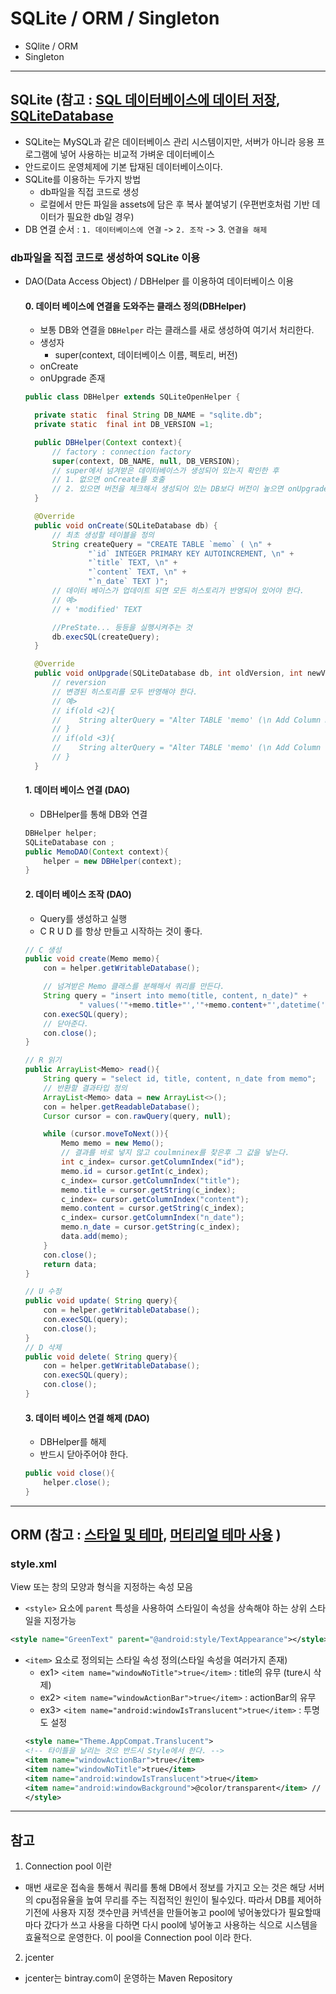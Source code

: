 # SQLite / ORM / Singleton
- SQlite / ORM
- Singleton

---

## SQLite (참고 : [SQL 데이터베이스에 데이터 저장](https://developer.android.com/training/basics/data-storage/databases.html), [SQLiteDatabase](https://developer.android.com/reference/android/database/sqlite/SQLiteDatabase.html )
- SQLite는 MySQL과 같은 데이터베이스 관리 시스템이지만, 서버가 아니라 응용 프로그램에 넣어 사용하는 비교적 가벼운 데이터베이스
- 안드로이드 운영체제에 기본 탑재된 데이터베이스이다.
- SQLite를 이용하는 두가지 방법
  - db파일을 직접 코드로 생성
  - 로컬에서 만든 파일을 assets에 담은 후 복사 붙여넣기 (우편번호처럼 기반 데이터가 필요한 db일 경우)
- DB 연결 순서 : `1. 데이터베이스에 연결` -> `2. 조작` -> 3. `연결을 해제`

### db파일을 직접 코드로 생성하여 SQLite 이용
- DAO(Data Access Object) / DBHelper 를 이용하여 데이터베이스 이용

  #### 0. 데이터 베이스에 연결을 도와주는 클래스 정의(DBHelper)
  - 보통 DB와 연결을 `DBHelper` 라는 클래스를 새로 생성하여 여기서 처리한다.
  - 생성자
    - super(context, 데이터베이스 이름, 펙토리, 버전)
  - onCreate
  - onUpgrade 존재

  ```java
  public class DBHelper extends SQLiteOpenHelper {

    private static  final String DB_NAME = "sqlite.db";
    private static  final int DB_VERSION =1;

    public DBHelper(Context context){
        // factory : connection factory
        super(context, DB_NAME, null, DB_VERSION);
        // super에서 넘겨받은 데이터베이스가 생성되어 있는지 확인한 후
        // 1. 없으면 onCreate를 호출
        // 2. 있으면 버전을 체크해서 생성되어 있는 DB보다 버전이 높으면 onUpgrade를 호출
    }

    @Override
    public void onCreate(SQLiteDatabase db) {
        // 최초 생성할 테이블을 정의
        String createQuery = "CREATE TABLE `memo` ( \n" +
                "`id` INTEGER PRIMARY KEY AUTOINCREMENT, \n" +
                "`title` TEXT, \n" +
                "`content` TEXT, \n" +
                "`n_date` TEXT )";
        // 데이터 베이스가 업데이트 되면 모든 히스토리가 반영되어 있어야 한다.
        // 예>
        // + 'modified' TEXT

        //PreState... 등등을 실행시켜주는 것
        db.execSQL(createQuery);
    }

    @Override
    public void onUpgrade(SQLiteDatabase db, int oldVersion, int newVersion) {
        // reversion
        // 변경된 히스토리를 모두 반영해야 한다.
        // 예>
        // if(old <2){
        //    String alterQuery = "Alter TABLE 'memo' (\n Add Column modified text)";
        // }
        // if(old <3){
        //    String alterQuery = "Alter TABLE 'memo' (\n Add Column count text)";
        // }
    }
  ```

  #### 1. 데이터 베이스 연결 (DAO)
  - DBHelper를 통해 DB와 연결

  ```java
  DBHelper helper;
  SQLiteDatabase con ;
  public MemoDAO(Context context){
      helper = new DBHelper(context);
  }
  ```

  #### 2. 데이터 베이스 조작 (DAO)
  - Query를 생성하고 실행
  - C R U D 를 항상 만들고 시작하는 것이 좋다.

  ```java
  // C 생성
  public void create(Memo memo){
      con = helper.getWritableDatabase();

      // 넘겨받은 Memo 클래스를 분해해서 쿼리를 만든다.
      String query = "insert into memo(title, content, n_date)" +
              " values('"+memo.title+"','"+memo.content+"',datetime('now','localtime'))";
      con.execSQL(query);
      // 닫아준다.
      con.close();
  }

  // R 읽기
  public ArrayList<Memo> read(){
      String query = "select id, title, content, n_date from memo";
      // 반환할 결과타입 정의
      ArrayList<Memo> data = new ArrayList<>();
      con = helper.getReadableDatabase();
      Cursor cursor = con.rawQuery(query, null);

      while (cursor.moveToNext()){
          Memo memo = new Memo();
          // 결과를 바로 넣지 않고 coulmninex를 찾은후 그 값을 넣는다.
          int c_index= cursor.getColumnIndex("id");
          memo.id = cursor.getInt(c_index);
          c_index= cursor.getColumnIndex("title");
          memo.title = cursor.getString(c_index);
          c_index= cursor.getColumnIndex("content");
          memo.content = cursor.getString(c_index);
          c_index= cursor.getColumnIndex("n_date");
          memo.n_date = cursor.getString(c_index);
          data.add(memo);
      }
      con.close();
      return data;
  }

  // U 수정
  public void update( String query){
      con = helper.getWritableDatabase();
      con.execSQL(query);
      con.close();
  }
  // D 삭제
  public void delete( String query){
      con = helper.getWritableDatabase();
      con.execSQL(query);
      con.close();
  }
  ```
  #### 3. 데이터 베이스 연결 해제 (DAO)
  - DBHelper를 해제
  - 반드시 닫아주어야 한다.

  ```java
  public void close(){
      helper.close();
  }
  ```

---

## ORM (참고 : [스타일 및 테마](https://developer.android.com/guide/topics/ui/themes.html), [머티리얼 테마 사용](https://developer.android.com/training/material/theme.html) )

### style.xml
View 또는 창의 모양과 형식을 지정하는 속성 모음

  - `<style>` 요소에 `parent` 특성을 사용하여 스타일이 속성을 상속해야 하는 상위 스타일을 지정가능
  ```xml
  <style name="GreenText" parent="@android:style/TextAppearance"></style>
  ```

  - `<item>` 요소로 정의되는 스타일 속성 정의(스타일 속성을 여러가지 존재)
    - ex1> `<item name="windowNoTitle">true</item>` : title의 유무 (ture시 삭제)
    - ex2> `<item name="windowActionBar">true</item>` : actionBar의 유무
    - ex3> `<item name="android:windowIsTranslucent">true</item>` : 투명도 설정
    ```xml
    <style name="Theme.AppCompat.Translucent">
    <!-- 타이틀을 날리는 것으 반드시 Style에서 한다. -->
    <item name="windowActionBar">true</item>
    <item name="windowNoTitle">true</item>
    <item name="android:windowIsTranslucent">true</item>
    <item name="android:windowBackground">@color/transparent</item> // color 설정 적용
    </style>
    ```
---

## 참고
1. Connection pool 이란

  -  매번 새로운 접속을 통해서 쿼리를 통해 DB에서 정보를 가지고 오는 것은 해당 서버의 cpu점유율을 높여 무리를 주는 직접적인 원인이 될수있다. 따라서 DB를 제어하기전에 사용자 지정 갯수만큼 커넥션을 만들어놓고 pool에 넣어놓았다가 필요할때마다 갔다가 쓰고 사용을 다하면 다시 pool에 넣어놓고 사용하는 식으로 시스템을 효율적으로 운영한다. 이 pool을 Connection pool 이라 한다.

2. jcenter

  - jcenter는 bintray.com이 운영하는 Maven Repository
